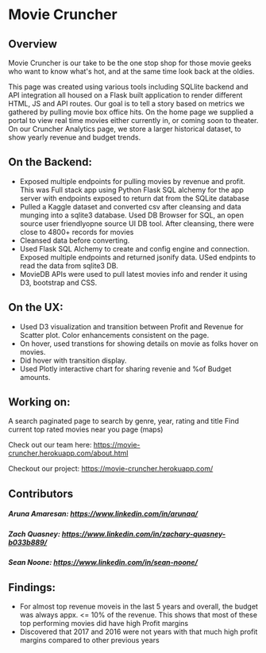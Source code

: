 # Movie Cruncher 
## Overview 

Movie Cruncher is our take to be the one stop shop for those movie geeks who want to know what's hot, and at the same time look back at the oldies.

This page was created using various tools including SQLlite backend and API integration all housed on a Flask built application to render different HTML, JS and API routes. Our goal is to tell a story based on metrics we gathered by pulling movie box office hits. On the home page we supplied a portal to view real time movies either currently in, or coming soon to theater. On our Cruncher Analytics page, we store a larger historical dataset, to show yearly revenue and budget trends.

## On the Backend:
- Exposed multiple endpoints for pulling movies by revenue and profit. This was Full stack app using Python Flask SQL alchemy for the app server with endpoints exposed to return dat from the SQLite database
- Pulled a Kaggle dataset and converted csv after cleansing and data munging into a sqlite3 database. Used DB Browser for SQL, an open source user friendlyopne source UI DB tool. After cleansing, there were close to 4800+ records for movies
- Cleansed data before converting. 
- Used Flask SQL Alchemy to create and config engine and connection. Exposed multiple endpoints and returned jsonify data. USed endpints to read the data from sqlite3 DB.
- MovieDB APIs were used to pull latest movies info and render it using D3, bootstrap and CSS.  

## On the UX:
- Used D3 visualization and transition between Profit and Revenue for Scatter plot. Color enhancements consistent on the page.
- On hover, used transtions for showing details on movie as folks hover on movies. 
- Did hover with transition display. 
- Used Plotly interactive chart for sharing revenie and %of Budget amounts. 

## Working on:
A search paginated page to search by genre, year, rating and title
Find current top rated movies near you page (maps)

Check out our team here: https://movie-cruncher.herokuapp.com/about.html 

Checkout our project: https://movie-cruncher.herokuapp.com/ 

## Contributors 
##### Aruna Amaresan: https://www.linkedin.com/in/arunaa/ 
##### Zach Quasney: https://www.linkedin.com/in/zachary-quasney-b033b889/ 
##### Sean Noone: https://www.linkedin.com/in/sean-noone/ 

## Findings:
- For almost top revenue moveis in the last 5 years and overall, the budget was always appx. <= 10% of the revenue. This shows that most of these top performing movies did have high Profit margins
- Discovered that 2017 and 2016 were not years with that much high profit margins compared to other previous years
